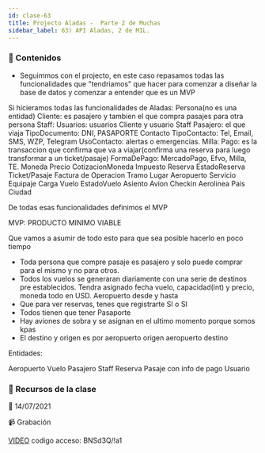 ```yaml
---
id: clase-63
title: Projecto Aladas -  Parte 2 de Muchas
sidebar_label: 63) API Aladas, 2 de MIL.
---
```




### 📝 Contenidos

- Seguimmos con el projecto, en este caso repasamos todas las funcionalidades que "tendriamos" que hacer
para comenzar a diseñar la base de datos y comenzar a entender que es un MVP

Si hicieramos todas las funcionalidades de Aladas:
Persona(no es una entidad)
Cliente: es pasajero y tambien el que compra pasajes para otra persona
Staff:
Usuarios: usuarios Cliente y usuario Staff
Pasajero: el que viaja
TipoDocumento: DNI, PASAPORTE
Contacto
TipoContacto: Tel, Email, SMS, WZP, Telegram
UsoContacto: alertas o emergencias.
Milla: 
Pago: es la transaccion que confirma que va a viajar(confirma una reserva para luego transformar a un ticket/pasaje)
FormaDePago: MercadoPago, Efvo, Milla, TE.
Moneda
Precio
CotizacionMoneda
Impuesto
Reserva
EstadoReserva
Ticket/Pasaje
Factura de Operacion
Tramo
Lugar
Aeropuerto
Servicio
Equipaje
Carga
Vuelo
EstadoVuelo
Asiento
Avion
Checkin
Aerolinea
Pais
Ciudad

De todas esas funcionalidades definimos el MVP

MVP: PRODUCTO MINIMO VIABLE


Que vamos a asumir de todo esto para que sea posible hacerlo en poco tiempo

- Toda persona que compre pasaje es pasajero y solo puede comprar para el mismo y no para otros.
- Todos los vuelos se generaran diariamente con una serie de destinos pre establecidos. Tendra asignado fecha vuelo, capacidad(int) y precio, moneda todo en USD. Aeropuerto desde y hasta
- Que para ver reservas, tenes que registrarte SI o SI
- Todos tienen que tener Pasaporte
- Hay aviones de sobra y se asignan en el ultimo momento porque somos kpas
- El destino y origen es por aeropuerto origen aeropuerto destino

Entidades: 

Aeropuerto
Vuelo
Pasajero
Staff
Reserva
Pasaje con info de pago
Usuario





### 🚀 Recursos de la clase

📆 14/07/2021

📹 Grabación

[VIDEO](https://us02web.zoom.us/rec/share/0fIKiE2k8pjAOKMafb8ulHOJS_XiCMDwEs9e5n-cPwkDqjjnv0L3xWdcyb8mLfA4.1vqNdRaXghzDLfQY)
codigo acceso: BNSd3Q/!a1
